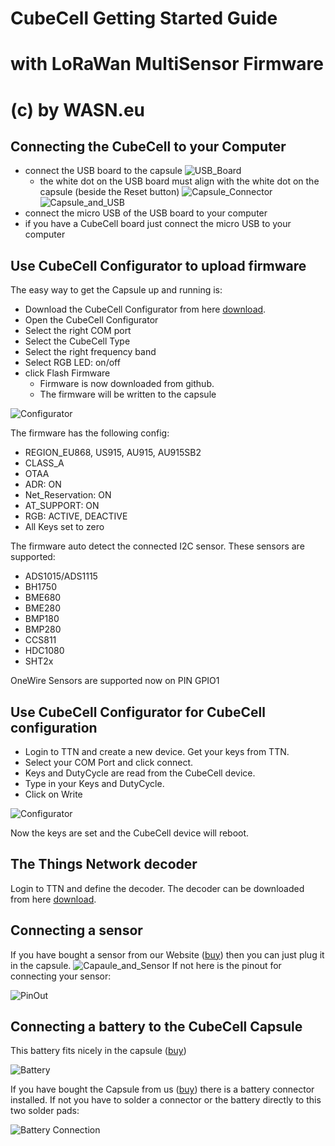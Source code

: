 # CubeCell Getting Started Guide
# with LoRaWan MultiSensor Firmware
# (c) by WASN.eu 

## Connecting the CubeCell to your Computer

- connect the USB board to the capsule
![USB_Board](https://github.com/raystream/CubeCell_Getting_Started/raw/master/images/USB_board.jpg)
  - the white dot on the USB board must align with the white dot on the capsule (beside the Reset button)
![Capsule_Connector](https://github.com/raystream/CubeCell_Getting_Started/raw/master/images/Capsule_wo_Sensor.jpg)
![Capsule_and_USB](https://github.com/raystream/CubeCell_Getting_Started/raw/master/images/Capsule_and_USB.jpg)
- connect the micro USB of the USB board to your computer
- if you have a CubeCell board just connect the micro USB to your computer

## Use CubeCell Configurator to upload firmware

The easy way to get the Capsule up and running is:

- Download the CubeCell Configurator from here [download](https://github.com/raystream/CubeCell_Getting_Started/raw/master/Configurator/CubeCellConfigurator.exe).
- Open the CubeCell Configurator
- Select the right COM port
- Select the CubeCell Type
- Select the right frequency band
- Select RGB LED: on/off
- click Flash Firmware
  - Firmware is now downloaded from github.
  - The firmware will be written to the capsule

![Configurator](https://github.com/raystream/CubeCell_Getting_Started/raw/master/images/Configurator.PNG)

The firmware has the following config:

- REGION_EU868, US915, AU915, AU915SB2
- CLASS_A
- OTAA
- ADR: ON
- Net_Reservation: ON
- AT_SUPPORT: ON
- RGB: ACTIVE, DEACTIVE
- All Keys set to zero

The firmware auto detect the connected I2C sensor. These sensors are supported:

- ADS1015/ADS1115
- BH1750   
- BME680 
- BME280 
- BMP180
- BMP280
- CCS811   
- HDC1080
- SHT2x

OneWire Sensors are supported now on PIN GPIO1

## Use CubeCell Configurator for CubeCell configuration

- Login to TTN and create a new device. Get your keys from TTN.
- Select your COM Port and click connect.
- Keys and DutyCycle are read from the CubeCell device.
- Type in your Keys and DutyCycle.
- Click on Write

![Configurator](https://github.com/raystream/CubeCell_Getting_Started/raw/master/images/Configurator.PNG)

Now the keys are set and the CubeCell device will reboot.

## The Things Network decoder
Login to TTN and define the decoder. 
The decoder can be downloaded from here [download](https://github.com/raystream/CubeCell_Getting_Started/raw/master/TTN-Decoder/ttn-decode.js).

## Connecting a sensor

If you have bought a sensor from our Website ([buy](https://www.wasn.eu/c/sensoren)) then you can just plug it in the capsule.
![Capaule_and_Sensor](https://github.com/raystream/CubeCell_Getting_Started/raw/master/images/Capsule_and_Sensor.jpg)
If not here is the pinout for connecting your sensor:

![PinOut](https://github.com/raystream/CubeCell_Getting_Started/raw/master/images/Capsule_PinOut.PNG)

## Connecting a battery to the CubeCell Capsule

This battery fits nicely in the capsule ([buy](https://www.wasn.eu/p/akku-100mah-fuer-capsule))

![Battery](https://github.com/raystream/CubeCell_Getting_Started/raw/master/images/Battery.PNG)

If you have bought the Capsule from us ([buy](https://www.wasn.eu/p/cubecell-capsule)) there is a battery connector installed.
If not you have to solder a connector or the battery directly to this two solder pads:

![Battery Connection](https://github.com/raystream/CubeCell_Getting_Started/raw/master/images/Capsule_Battery.png)
